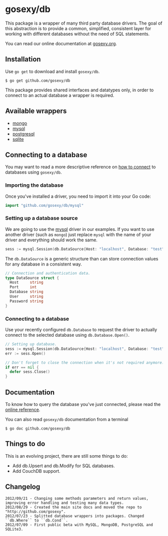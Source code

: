 # gosexy/db

This package is a wrapper of many third party database drivers. The goal of this abstraction is to provide a common,
simplified, consistent layer for working with different databases without the need of SQL statements.

You can read our online documentation at [gosexy.org](http://gosexy.org).

## Installation

Use ``go get`` to download and install ``gosexy/db``.

    $ go get github.com/gosexy/db

This package provides shared interfaces and datatypes only, in order to connect to an actual database a wrapper is required.

## Available wrappers

* [mongo](http://gosexy.org/db/wrappers/mongo)
* [mysql](http://gosexy.org/db/wrappers/mysql)
* [postgresql](http://gosexy.org/db/wrappers/postgresql)
* [sqlite](http://gosexy.org/db/wrappers/sqlite)

## Connecting to a database

You may want to read a more descriptive reference on [how to connect](http://gosexy.org/db) to databases using ``gosexy/db``.

### Importing the database

Once you've installed a driver, you need to import it into your Go code:

```go
import "github.com/gosexy/db/mysql"
```


### Setting up a database source

We are going to use the [mysql](http://gosexy.org/db/wrappers/mysql) driver in our examples. If you want to use another driver
(such as ``mongo``) just replace ``mysql`` with the name of your driver and everything should work the same.

```go
sess := mysql.Session(db.DataSource{Host: "localhost", Database: "test", User: "myuser", Password: "mypass"})
```

The ``db.DataSource`` is a generic structure than can store connection values for any database in a consistent way.

```go
// Connection and authentication data.
type DataSource struct {
  Host     string
  Port     int
  Database string
  User     string
  Password string
}
```

### Connecting to a database

Use your recently configured ``db.Database`` to request the driver to actually connect to the selected database using ``db.Database.Open()``.

```go
// Setting up database.
sess := mysql.Session(db.DataSource{Host: "localhost", Database: "test", User: "myuser", Password: "mypass"})
err := sess.Open()

// Don't forget to close the connection when it's not required anymore.
if err == nil {
  defer sess.Close()
}
```

## Documentation

To know how to query the database you've just connected, please read the [online reference](http://gosexy.org/db).

You can also read ``gosexy/db`` documentation from a terminal

    $ go doc github.com/gosexy/db

## Things to do

This is an evolving project, there are still some things to do:

* Add db.Upsert and db.Modify for SQL databases.
* Add CouchDB support.

## Changelog

    2012/09/21 - Changing some methods parameters and return values, improving error handling and testing many data types.
    2012/08/29 - Created the main site docs and moved the repo to "http://github.com/gosexy".
    2012/07/23 - Splitted database wrappers into packages. Changed ``db.Where`` to ``db.Cond``.
    2012/07/09 - First public beta with MySQL, MongoDB, PostgreSQL and SQLite3.
